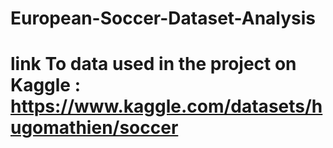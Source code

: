 # European-Soccer-Dataset-Analysis
# link To data used in the project on Kaggle : https://www.kaggle.com/datasets/hugomathien/soccer
